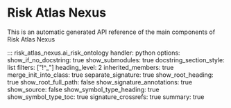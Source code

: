 # Risk Atlas Nexus

This is an automatic generated API reference of the main components of Risk Atlas Nexus

::: risk_atlas_nexus.ai_risk_ontology
    handler: python
    options:
        show_if_no_docstring: true
        show_submodules: true
        docstring_section_style: list
        filters: ["!^_"]
        heading_level: 2
        inherited_members: true
        merge_init_into_class: true
        separate_signature: true
        show_root_heading: true
        show_root_full_path: false
        show_signature_annotations: true
        show_source: false
        show_symbol_type_heading: true
        show_symbol_type_toc: true
        signature_crossrefs: true
        summary: true